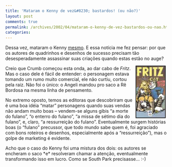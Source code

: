```yaml
---
title: 'Mataram o Kenny de vez&#8230; bastardos! (ou não?)'
layout: post
comments: true
permalink: /archives/2002/04/mataram-o-kenny-de-vez-bastardos-ou-nao.html/
categories:
---
```

Dessa vez, mataram o Kenny [mesmo][1]. E essa notícia me fez pensar: por que os autores de quadrinhos e desenhos de sucesso precisam tão desesperadamente assassinar suas criações quando estas estão no auge?

<img src="/img/blig/fritzthecat.jpg" hspace="3" align="right" border="2">Creio que Crumb começou esta onda, ao dar cabo de *Fritz*. Mas o caso dele é fácil de entender: o personagem estava tomando um rumo muito comercial, ele não curtiu, cortou pela raiz. Não foi o único: o Angeli mandou pro saco a Rê Bordosa na mesma linha de pensamento.

No extremo oposto, temos as editoras que descobriram que é uma boa idéia &#8220;matar&#8221; personagens quando suas vendas não andam muito boas &#8211; vendem-se alguns gibis &#8220;a morte do fulano&#8221;, &#8220;o enterro do fulano&#8221;, &#8220;a missa de sétimo dia do fulano&#8221;, e, claro, &#8220;a ressurreição do fulano&#8221;. Eventualmente surgem histórias boas (o &#8220;fulano&#8221; precussor, que todo mundo sabe quem é, foi agraciado com bons roteiros e desenhos, especialmente após a &#8220;ressurreição&#8221;), mas o golpe de marketing é evidente.

Acho que o caso do Kenny foi uma mistura dos dois: os autores se encheram o saco \*e\* resolveram chamar a atenção, eventualmente transformando isso em lucro. Como se South Park precisasse&#8230; :-)

 [1]: http://animationmagazine.net/television/4_12_2.html
